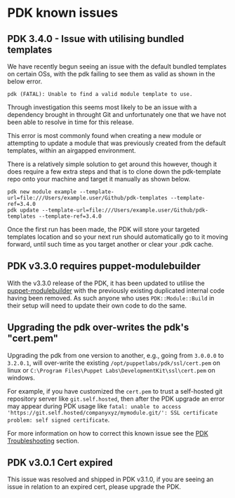# PDK known issues

## PDK 3.4.0 - Issue with utilising bundled templates

We have recently begun seeing an issue with the default bundled templates on certain OSs, with the pdk failing to see them as valid as shown in the below error.

```
pdk (FATAL): Unable to find a valid module template to use.
```

Through investigation this seems most likely to be an issue with a dependency brought in throught Git and unfortunately one that we have not been able to resolve in time for this release.

This error is most commonly found when creating a new module or attempting to update a module that was previously created from the default templates, within an airgapped environment.

There is a relatively simple solution to get around this however, though it does require a few extra steps and that is to clone down the pdk-template repo onto your machine and target it manually as shown below.

```
pdk new module example --template-url=file:///Users/example.user/Github/pdk-templates --template-ref=3.4.0
pdk update --template-url=file:///Users/example.user/Github/pdk-templates --template-ref=3.4.0
```

Once the first run has been made, the PDK will store your targeted templates location and so your next run should automatically go to it moving forward, until such time as you target another or clear your .pdk cache.

## PDK v3.3.0 requires puppet-modulebuilder

With the v3.3.0 release of the PDK, it has been updated to utilise the [puppet-modulebuilder](https://github.com/puppetlabs/puppet-modulebuilder) with the previously existing duplicated internal code having been removed. As such anyone who uses `PDK::Module::Build` in their setup will need to update their own code to do the same.

## Upgrading the pdk over-writes the pdk's "cert.pem"

Upgrading the pdk from one version to another, e.g., going from `3.0.0.0` to `3.2.0.1`, will over-write the existing `/opt/puppetlabs/pdk/ssl/cert.pem` on linux or `C:\Program Files\Puppet Labs\DevelopmentKit\ssl\cert.pem` on windows.

For example, if you have customized the `cert.pem` to trust a self-hosted git repository server like `git.self.hosted`, then after the PDK upgrade an error may appear during PDK usage like `fatal: unable to access 'https://git.self.hosted/companyxyz/mymodule.git/': SSL certificate problem: self signed certificate`.

For more information on how to correct this known issue see the [PDK Troubleshooting](pdk_troubleshooting.md#pdk-failing-to-pull-from-custom-git-server) section.

## PDK v3.0.1 Cert expired

This issue was resolved and shipped in PDK v3.1.0, if you are seeing an issue in relation to an expired cert, please upgrade the PDK.